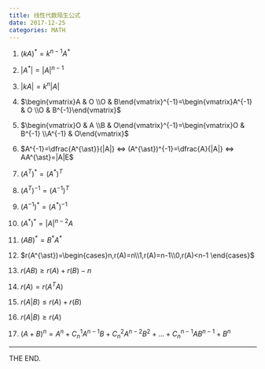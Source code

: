 ```yaml
---
title: 线性代数陌生公式
date: 2017-12-25
categories: MATH
---
```


1. $\left(kA\right)^{\ast}=k^{n-1}A^{\ast}$

2. $|A^{\ast}|=|A|^{n-1}$

3. $|kA|=k^{n}|A|$

<!--more-->

4. $\begin{vmatrix}A & O \\O & B\end{vmatrix}^{-1}=\begin{vmatrix}A^{-1} & O \\O & B^{-1}\end{vmatrix}$

5. $\begin{vmatrix}O & A \\B & O\end{vmatrix}^{-1}=\begin{vmatrix}O & B^{-1} \\A^{-1} & O\end{vmatrix}$

6. $A^{-1}=\dfrac{A^{\ast}}{|A|} <=> (A^{\ast})^{-1}=\dfrac{A}{|A|} <=> AA^{\ast}=|A|E$

7. $(A^{T})^{\ast}=(A^{\ast})^{T}$

8. $(A^{T})^{-1}=(A^{-1})^{T}$

9. $(A^{-1})^{\ast}=(A^{\ast})^{-1}$

10. $(A^{\ast})^{\ast}=|A|^{n-2}A$

11. $(AB)^{\ast}=B^{\ast}A^{\ast}$

12. $r(A^{\ast})=\begin{cases}n,r(A)=n\\1,r(A)=n-1\\0,r(A)<n-1 \end{cases}$

13. $r(AB)\geq r(A)+r(B)-n$

14. $r(A)=r(A^{T}A)$

15. $r(A|B)\leq r(A)+r(B)$

16. $r(A|B)\geq r(A)$

17. $(A+B)^n=A^n+C_n^1A^{n-1}B+C_n^{2}A^{n-2}B^2+...+C_n^{n-1}AB^{n-1}+B^n$


- - -
THE END.
